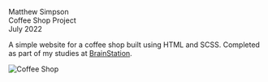 Matthew Simpson  
Coffee Shop Project  
July 2022

A simple website for a coffee shop built using HTML and SCSS. Completed as part of my studies at [BrainStation](https://brainstation.io).

<img alt="Coffee Shop" src="https://github.com/user-attachments/assets/ab67b785-fd46-478b-bdc5-aa8653fc988e" />
